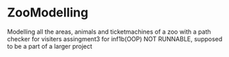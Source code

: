 # ZooModelling
Modelling all the areas, animals and ticketmachines of a zoo with a path checker for visiters
assingment3 for inf1b(OOP)
NOT RUNNABLE, supposed to be a part of a larger project
